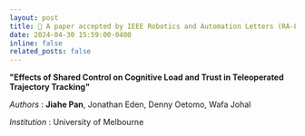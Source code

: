 ```yaml
---
layout: post
title: 🎉 A paper accepted by IEEE Robotics and Automation Letters (RA-L)
date: 2024-04-30 15:59:00-0400
inline: false
related_posts: false
---
```


**"Effects of Shared Control on Cognitive Load and Trust in Teleoperated Trajectory Tracking"**

*Authors* : **Jiahe Pan**, Jonathan Eden, Denny Oetomo, Wafa Johal

*Institution* : University of Melbourne
